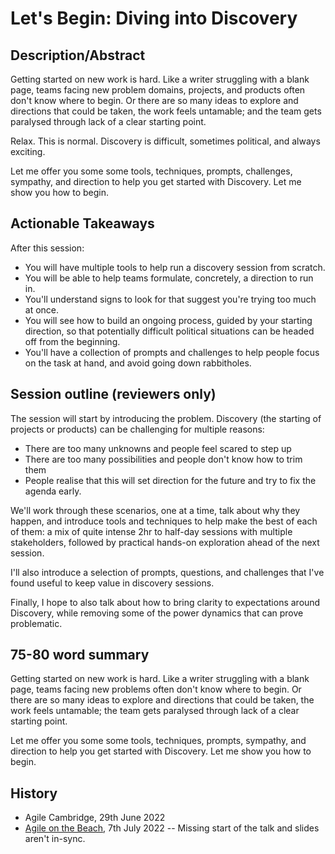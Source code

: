 # Let's Begin: Diving into Discovery

## Description/Abstract

Getting started on new work is hard. Like a writer struggling with a blank page, teams facing new problem domains, projects, and products often don't know where to begin. Or there are so many ideas to explore and directions that could be taken, the work feels untamable; and the team gets paralysed through lack of a clear starting point.

Relax. This is normal. Discovery is difficult, sometimes political, and always exciting.

Let me offer you some some tools, techniques, prompts, challenges, sympathy, and direction to help you get started with Discovery. Let me show you how to begin.

## Actionable Takeaways

After this session:

* You will have multiple tools to help run a discovery session from scratch.
* You will be able to help teams formulate, concretely, a direction to run in.
* You'll understand signs to look for that suggest you're trying too much at once.
* You will see how to build an ongoing process, guided by your starting direction, so that potentially difficult political situations can be headed off from the beginning.
* You'll have a collection of prompts and challenges to help people focus on the task at hand, and avoid going down rabbitholes.

## Session outline (reviewers only)

The session will start by introducing the problem. Discovery (the starting of projects or products) can be challenging for multiple reasons: 

* There are too many unknowns and people feel scared to step up
* There are too many possibilities and people don't know how to trim them
* People realise that this will set direction for the future and try to fix the agenda early.

We'll work through these scenarios, one at a time, talk about why they happen, and introduce tools and techniques to help make the best of each of them: a mix of quite intense 2hr to half-day sessions with multiple stakeholders, followed by practical hands-on exploration ahead of the next session.

I'll also introduce a selection of prompts, questions, and challenges that I've found useful to keep value in discovery sessions.

Finally, I hope to also talk about how  to bring clarity to expectations around Discovery, while removing some of the power dynamics that can prove problematic.

## 75-80 word summary

Getting started on new work is hard. Like a writer struggling with a blank page, teams facing new problems often don't know where to begin. Or there are so many ideas to explore and directions that could be taken, the work feels untamable; the team gets paralysed through lack of a clear starting point.

Let me offer you some some tools, techniques, prompts, sympathy, and direction to help you get started with Discovery. Let me show you how to begin.


## History


* Agile Cambridge, 29th June 2022
* [Agile on the Beach](https://youtu.be/ZycSWfZfn88), 7th July 2022 -- Missing start of the talk and slides aren't in-sync.
